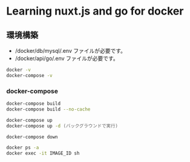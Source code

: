 # Learning nuxt.js and go for docker

## 環境構築

- /docker/db/mysql/.env ファイルが必要です。
- /docker/api/go/.env ファイルが必要です。

```zsh
docker -v
docker-compose -v
```

### docker-compose

```zsh
docker-compose build
docker-compose build --no-cache
```

```zsh
docker-compose up
docker-compose up -d (バックグラウンドで実行)
```

```zsh
docker-compose down
```

```zsh
docker ps -a
docker exec -it IMAGE_ID sh
```
